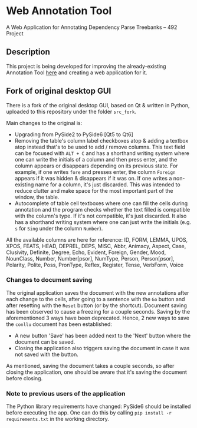 # Web Annotation Tool
A Web Application for Annotating Dependency Parse Treebanks – 492 Project

## Description
This project is being developed for improving the already-existing Annotation Tool [here](https://github.com/boun-tabi/BoAT) and creating a web application for it.

## Fork of original desktop GUI
There is a fork of the original desktop GUI, based on Qt & written in Python, uploaded to this repository under the folder `src_fork`.

Main changes to the original is:
- Upgrading from PySide2 to PySide6 [Qt5 to Qt6]
- Removing the table's column label checkboxes atop & adding a textbox atop instead that's to be used to add / remove columns. This text field can be focused with `ALT + C` and has a shorthand writing system where one can write the initials of a column and then press enter, and the column appears or disappears depending on its previous state. For example, if one writes `fore` and presses enter, the column `Foreign` appears if it was hidden & disappears if it was on. If one writes a non-existing name for a column, it's just discarded. This was intended to reduce clutter and make space for the most important part of the window, the table.
- Autocomplete of table cell textboxes where one can fill the cells during annotation and the program checks whether the text filled is compatible with the column's type. If it's not compatible, it's just discarded. It also has a shorthand writing system where one can just write the initials (e.g. `s` for `Sing` under the column `Number`).

All the available columns are here for reference: ID, FORM, LEMMA, UPOS, XPOS, FEATS, HEAD, DEPREL, DEPS, MISC, Abbr, Animacy, Aspect, Case, Clusivity, Definite, Degree, Echo, Evident, Foreign, Gender, Mood, NounClass, Number, Number[psor], NumType, Person, Person[psor], Polarity, Polite, Poss, PronType, Reflex, Register, Tense, VerbForm, Voice

### Changes to document saving
The original application saves the document with the new annotations after each change to the cells, after going to a sentence with the `Go` button and after resetting with the `Reset` button (or by the shortcut). Document saving has been observed to cause a freezing for a couple seconds. Saving by the aforementioned 3 ways have been deprecated. Hence, 2 new ways to save the `conllu` document has been established:
- A new button 'Save' has been added next to the 'Next' button where the document can be saved.
- Closing the application also triggers saving the document in case it was not saved with the button.

As mentioned, saving the document takes a couple seconds, so after closing the application, one should be aware that it's saving the document before closing.

### Note to previous users of the application
The Python library requirements have changed: PySide6 should be installed before executing the app. One can do this by calling `pip install -r requirements.txt` in the working directory.
